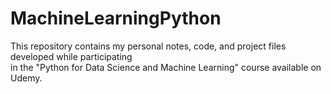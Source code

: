 # MachineLearningPython

This repository contains my personal notes, code, and project files developed while participating   
in the "Python for Data Science and Machine Learning" course available on Udemy.
